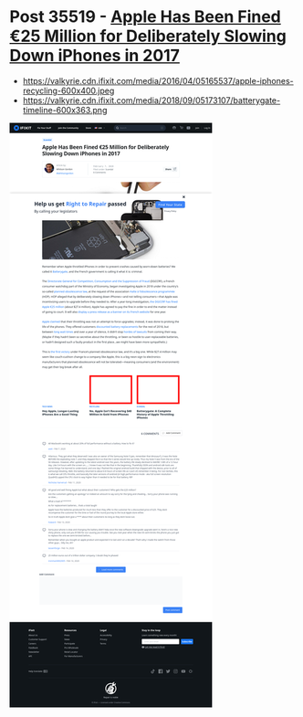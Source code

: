 # Post 35519 - [Apple Has Been Fined €25 Million for Deliberately Slowing Down iPhones in 2017](https://www.ifixit.com/News/35519/apple-has-been-fined-e25-million-for-deliberately-slowing-down-iphones-in-2017)

- https://valkyrie.cdn.ifixit.com/media/2016/04/05165537/apple-iphones-recycling-600x400.jpeg
- https://valkyrie.cdn.ifixit.com/media/2018/09/05173107/batterygate-timeline-600x363.png

![screencap](screenshots/0cc7c56d-0f45-4f1c-bc7e-6805e0e19e5f.png)
